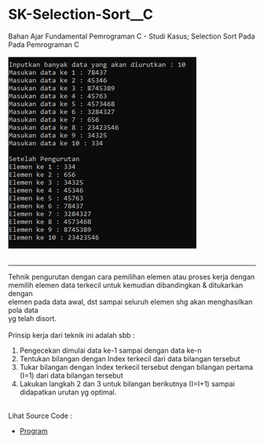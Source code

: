 # SK-Selection-Sort__C
Bahan Ajar Fundamental Pemrograman C - Studi Kasus; Selection Sort Pada Pada Pemrograman C<br><br>
<img src="https://github.com/RizkyKhapidsyah/SK-Selection-Sort__C/blob/master/SK-Selection-Sort__CPP/Result/001.PNG"><br><br>

---

Tehnik pengurutan dengan cara pemilihan elemen atau proses kerja dengan <br>
memilih elemen data terkecil untuk kemudian dibandingkan & ditukarkan dengan<br>
elemen pada data awal, dst sampai seluruh elemen shg akan menghasilkan pola data<br>
yg telah disort.<br><br>
Prinsip kerja dari teknik ini adalah sbb :<br>
1. Pengecekan dimulai data ke-1 sampai dengan data ke-n<br>
2. Tentukan bilangan dengan Index terkecil dari data bilangan tersebut<br>
3. Tukar bilangan dengan Index terkecil tersebut dengan bilangan pertama (I=1) dari data bilangan tersebut<br>
4. Lakukan langkah 2 dan 3 untuk bilangan berikutnya (I=I+1) sampai didapatkan urutan yg optimal.<br><br>

Lihat Source Code : <br>
- <a href="https://github.com/RizkyKhapidsyah/SK-Selection-Sort__C/blob/master/SK-Selection-Sort__CPP/Source.c">Program</a>
